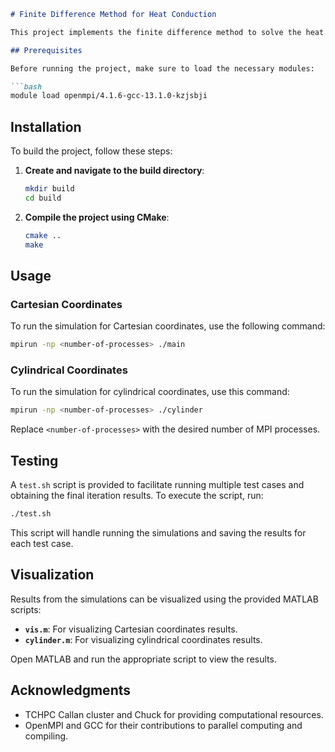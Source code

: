 
```markdown
# Finite Difference Method for Heat Conduction

This project implements the finite difference method to solve the heat conduction equation in both Cartesian and cylindrical coordinates. It is designed to be run on the TCHPC Callan cluster or Chuck using MPI.

## Prerequisites

Before running the project, make sure to load the necessary modules:

```bash
module load openmpi/4.1.6-gcc-13.1.0-kzjsbji
```

## Installation

To build the project, follow these steps:

<!-- 1. **Clone the repository** (if applicable):

    ```bash
    git clone <repository-url>
    cd <repository-directory>
    ``` -->

1. **Create and navigate to the build directory**:

    ```bash
    mkdir build
    cd build
    ```

2. **Compile the project using CMake**:
    ```bash
    cmake ..
    make
    ```

## Usage

### Cartesian Coordinates

To run the simulation for Cartesian coordinates, use the following command:

```bash
mpirun -np <number-of-processes> ./main
```

### Cylindrical Coordinates

To run the simulation for cylindrical coordinates, use this command:

```bash
mpirun -np <number-of-processes> ./cylinder
```

Replace `<number-of-processes>` with the desired number of MPI processes.

## Testing

A `test.sh` script is provided to facilitate running multiple test cases and obtaining the final iteration results. To execute the script, run:

```bash
./test.sh
```

This script will handle running the simulations and saving the results for each test case.

## Visualization

Results from the simulations can be visualized using the provided MATLAB scripts:

- **`vis.m`**: For visualizing Cartesian coordinates results.
- **`cylinder.m`**: For visualizing cylindrical coordinates results.

Open MATLAB and run the appropriate script to view the results.



## Acknowledgments

- TCHPC Callan cluster and Chuck for providing computational resources.
- OpenMPI and GCC for their contributions to parallel computing and compiling.


